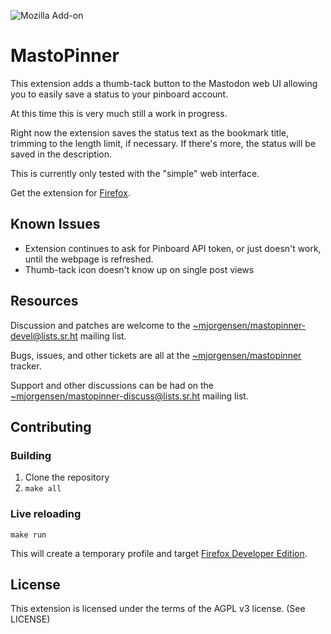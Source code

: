 ![Mozilla Add-on](https://img.shields.io/amo/users/mastopinner?style=flat-square)

# MastoPinner

This extension adds a thumb-tack button to the Mastodon web UI
allowing you to easily save a status to your pinboard account.

At this time this is very much still a work in progress.

Right now the extension saves the status text as the bookmark title,
trimming to the length limit, if necessary. If there's more, the status
will be saved in the description.

This is currently only tested with the "simple" web interface.

Get the extension for [Firefox][amo].

[amo]:https://addons.mozilla.org/en-US/firefox/addon/mastopinner/

## Known Issues

* Extension continues to ask for Pinboard API token, or just doesn't
work, until the webpage is refreshed.
* Thumb-tack icon doesn't know up on single post views

## Resources

Discussion and patches are welcome to the
[~mjorgensen/mastopinner-devel@lists.sr.ht][1] mailing list.

Bugs, issues, and other tickets are all at the [~mjorgensen/mastopinner][2]
tracker.

Support and other discussions can be had on the
[~mjorgensen/mastopinner-discuss@lists.sr.ht][3] mailing list.

[1]:https://lists.sr.ht/~mjorgensen/mastopinner-devel
[2]:https://todo.sr.ht/~mjorgensen/mastopinner
[3]:https://lists.sr.ht/~mjorgensen/mastopinner-discuss

## Contributing

### Building

1. Clone the repository
2. `make all`

### Live reloading

	make run

This will create a temporary profile and target [Firefox Developer Edition][0].

[0]: https://www.mozilla.org/en-US/firefox/developer/

## License

This extension is licensed under the terms of the AGPL v3 license.
(See LICENSE)
